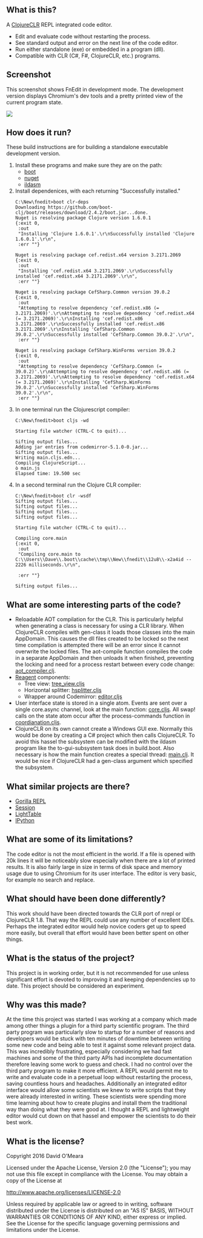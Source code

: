 ## What is this?
A [ClojureCLR](https://github.com/clojure/clojure-clr) REPL integrated code editor.

- Edit and evaluate code without restarting the process.
- See standard output and error on the next line of the code editor.
- Run either standalone (exe) or embedded in a program (dll).
- Compatible with CLR (C#, F#, ClojureCLR, etc.) programs.

## Screenshot
This screenshot shows FnEdit in development mode.  The development version displays Chromium's dev tools and a pretty printed view of the current program state.

![](img/fnedit.png "")

## How does it run?
These build instructions are for building a standalone executable development version.

1.  Install these programs and make sure they are on the path:
    - [boot](http://boot-clj.com/)
    - [nuget](https://www.nuget.org/)
    - [ildasm](https://msdn.microsoft.com/en-us/library/f7dy01k1(v=vs.110).aspx)
1.  Install dependenices, with each returning "Successfully installed."
    ```
    C:\New\fnedit>boot clr-deps
    Downloading https://github.com/boot-clj/boot/releases/download/2.4.2/boot.jar...done.
    Nuget is resolving package Clojure version 1.6.0.1
    {:exit 0,
     :out
     "Installing 'Clojure 1.6.0.1'.\r\nSuccessfully installed 'Clojure 1.6.0.1'.\r\n",
     :err ""}

    Nuget is resolving package cef.redist.x64 version 3.2171.2069
    {:exit 0,
     :out
     "Installing 'cef.redist.x64 3.2171.2069'.\r\nSuccessfully installed 'cef.redist.x64 3.2171.2069'.\r\n",
     :err ""}

    Nuget is resolving package CefSharp.Common version 39.0.2
    {:exit 0,
     :out
     "Attempting to resolve dependency 'cef.redist.x86 (= 3.2171.2069)'.\r\nAttempting to resolve dependency 'cef.redist.x64 (= 3.2171.2069)'.\r\nInstalling 'cef.redist.x86 3.2171.2069'.\r\nSuccessfully installed 'cef.redist.x86 3.2171.2069'.\r\nInstalling 'CefSharp.Common 39.0.2'.\r\nSuccessfully installed 'CefSharp.Common 39.0.2'.\r\n",
     :err ""}

    Nuget is resolving package CefSharp.WinForms version 39.0.2
    {:exit 0,
     :out
     "Attempting to resolve dependency 'CefSharp.Common (= 39.0.2)'.\r\nAttempting to resolve dependency 'cef.redist.x86 (= 3.2171.2069)'.\r\nAttempting to resolve dependency 'cef.redist.x64 (= 3.2171.2069)'.\r\nInstalling 'CefSharp.WinForms 39.0.2'.\r\nSuccessfully installed 'CefSharp.WinForms 39.0.2'.\r\n",
     :err ""}
    ```
1.  In one terminal run the Clojurescript compiler:
    ```
    C:\New\fnedit>boot cljs -wd

    Starting file watcher (CTRL-C to quit)...

    Sifting output files...
    Adding jar entries from codemirror-5.1.0-0.jar...
    Sifting output files...
    Writing main.cljs.edn...
    Compiling ClojureScript...
    ò main.js
    Elapsed time: 19.500 sec
    ```
1.  In a second terminal run the Clojure CLR compiler:
    ```
    C:\New\fnedit>boot clr -wsdf
    Sifting output files...
    Sifting output files...
    Sifting output files...
    Sifting output files...

    Starting file watcher (CTRL-C to quit)...

    Compiling core.main
    {:exit 0,
     :out
     "Compiling core.main to C:\\Users\\Dave\\.boot\\cache\\tmp\\New\\fnedit\\12u8\\-x2a4id -- 2226 milliseconds.\r\n",

     :err ""}

    Sifting output files...
    ```

## What are some interesting parts of the code?
- Reloadable AOT compilation for the CLR.  This is particularly helpful when generating a class is necessary for using a CLR library.  When ClojureCLR compiles with gen-class it loads those classes into the main AppDomain.  This causes the dll files created to be locked so the next time compilation is attempted there will be an error since it cannot overwrite the locked files.  The aot-compile function compiles the code in a separate AppDomain and then unloads it when finished, preventing the locking and need for a process restart between every code change: [aot_compiler.clj](src-clr/core/aot_compiler.clj).
- [Reagent](https://github.com/reagent-project/reagent) components:
  - Tree view: [tree_view.cljs](src-cljs/ui/tree_view.cljs)
  - Horizontal splitter: [hsplitter.cljs](src-cljs/ui/hsplitter.cljs)
  - Wrapper around Codemirror: [editor.cljs](src-cljs/ui/editor.cljs)
- User interface state is stored in a single atom.  Events are sent over a single core.async channel, look at the main function: [core.cljs](src-cljs/ui/core.cljs).  All swap! calls on the state atom occur after the process-commands function in [coordianation.cljs](src-cljs/ui/coordination.cljs).
- ClojureCLR on its own cannot create a Windows GUI exe.  Normally this would be done by creating a C# project which then calls ClojureCLR.  To avoid this hassel the subsystem can be modified with the ildasm program like the to-gui-subsystem task does in build.boot.  Also necessary is how the main function creates a special thread: [main.clj](src-clr/core/main.clj).  It would be nice if ClojureCLR had a gen-class argument which specified the subsystem.

## What similar projects are there?
- [Gorilla REPL](http://gorilla-repl.org/)
- [Session](https://medium.com/@kovasb/session-1a12997a5f70#.h3d4x3us5)
- [LightTable](http://lighttable.com/)
- [IPython](https://ipython.org/)

## What are some of its limitations?
The code editor is not the most efficient in the world.  If a file is opened with 20k lines it will be noticeably slow especially when there are a lot of printed results.  It is also fairly large in size in terms of disk space and memory usage due to using Chromium for its user interface.  The editor is very basic, for example no search and replace.

## What should have been done differently?
This work should have been directed towards the CLR port of nrepl or ClojureCLR 1.8.  That way the REPL could use any number of excellent IDEs.  Perhaps the integrated editor would help novice coders get up to speed more easily, but overall that effort would have been better spent on other things.

## What is the status of the project?
This project is in working order, but it is not recommended for use unless significant effort is devoted to improving it and keeping dependencies up to date.  This project should be considered an experiment.

## Why was this made?
At the time this project was started I was working at a company which made among other things a plugin for a third party scientific program.  The third party program was particularly slow to startup for a number of reasons and developers would be stuck with ten minutes of downtime between writing some new code and being able to test it against some relevant project data.  This was incredibly frustrating, especially considering we had fast machines and some of the third party APIs had incomplete documentation therefore leaving some work to guess and check.  I had no control over the third party program to make it more efficient.  A REPL would permit me to write and evaluate code in a perpetual loop without restarting the process, saving countless hours and headaches.  Additionally an integrated editor interface would allow some scientists we knew to write scripts that they were already interested in writing.  These scientists were spending more time learning about how to create plugins and install them the traditional way than doing what they were good at.  I thought a REPL and lightweight editor would cut down on that hassel and empower the scientists to do their best work.

## What is the license?

Copyright 2016 David O'Meara

Licensed under the Apache License, Version 2.0 (the "License");
you may not use this file except in compliance with the License.
You may obtain a copy of the License at

http://www.apache.org/licenses/LICENSE-2.0

Unless required by applicable law or agreed to in writing, software
distributed under the License is distributed on an "AS IS" BASIS,
WITHOUT WARRANTIES OR CONDITIONS OF ANY KIND, either express or implied.
See the License for the specific language governing permissions and
limitations under the License.
